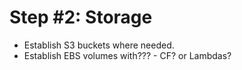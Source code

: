 # Step #2: Storage

- Establish S3 buckets where needed.
- Establish EBS volumes with??? - CF? or Lambdas?


